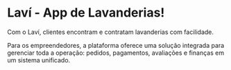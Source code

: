 # Laví - App de Lavanderias!

Com o Laví, clientes encontram e contratam lavanderias com facilidade.

Para os empreendedores, a plataforma oferece uma solução integrada para gerenciar toda a operação: pedidos, pagamentos, avaliações e finanças em um sistema unificado.
